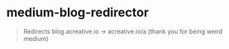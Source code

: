 # medium-blog-redirector

> Redirects blog.acreative.io -> acreative.io/a (thank you for being weird medium)
